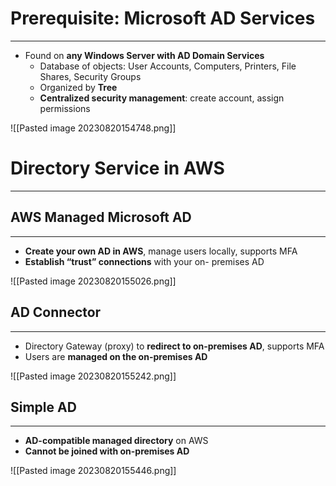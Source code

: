 # Prerequisite: Microsoft AD Services
---

* Found on **any Windows Server with AD Domain Services**
	* Database of objects: User Accounts, Computers, Printers, File Shares, Security Groups
	* Organized by **Tree**
	* **Centralized security management**: create account, assign permissions

![[Pasted image 20230820154748.png]]

# Directory Service in AWS
---

## AWS Managed Microsoft AD
---

* **Create your own AD in AWS**, manage users
locally, supports MFA
* **Establish “trust” connections** with your on-
premises AD

![[Pasted image 20230820155026.png]]

## AD Connector
---

* Directory Gateway (proxy) to **redirect to on-premises AD**, supports MFA
* Users are **managed on the on-premises AD**

![[Pasted image 20230820155242.png]]

## Simple AD
---

* **AD-compatible managed directory** on AWS
* **Cannot be joined with on-premises AD**

![[Pasted image 20230820155446.png]]
